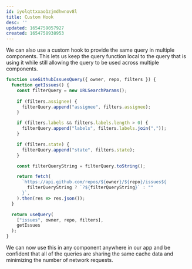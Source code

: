 ```yaml
---
id: iyolqttxxao1zjmdhwnov8l
title: Custom Hook
desc: ''
updated: 1654759057927
created: 1654758938953
---
```


We can also use a custom hook to provide the same query in multiple components. This lets us keep the query function local to the query that is using it while still allowing the query to be used across multiple components.

```js
function useGithubIssuesQuery({ owner, repo, filters }) {
  function getIssues() {
    const filterQuery = new URLSearchParams();
    
    if (filters.assignee) {
      filterQuery.append("assignee", filters.assignee);
    }

    if (filters.labels && filters.labels.length > 0) {
      filterQuery.append("labels", filters.labels.join(","));
    }

    if (filters.state) {
      filterQuery.append("state", filters.state);
    }

    const filterQueryString = filterQuery.toString();

    return fetch(
      `https://api.github.com/repos/${owner}/${repo}/issues${
        filterQueryString ? `?${filterQueryString}` : ""
      }`,
    ).then(res => res.json());
  }

  return useQuery(
    ["issues", owner, repo, filters],
    getIssues
  );
}
```

We can now use this in any component anywhere in our app and be confident that all of the queries are sharing the same cache data and minimizing the number of network requests.
